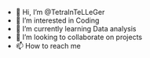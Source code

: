 - 👋 Hi, I’m @TetraInTeLLeGer
- 👀 I’m interested in Coding
- 🌱 I’m currently learning Data analysis
- 💞️ I’m looking to collaborate on projects
- 📫 How to reach me 

<!---
TetraInTeLLeGer/TetraInTeLLeGer is a ✨ special ✨ repository because its `README.md` (this file) appears on your GitHub profile.
You can click the Preview link to take a look at your changes.
--->
